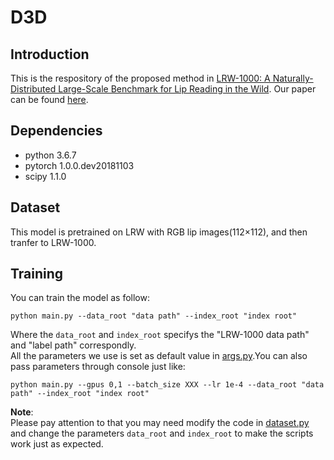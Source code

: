 # D3D
## Introduction   

This is the respository of the proposed method in [LRW-1000: A Naturally-Distributed Large-Scale Benchmark for Lip Reading in the Wild](). Our paper can be found [here](https://arxiv.org/pdf/1810.06990.pdf).
## Dependencies
* python 3.6.7   
* pytorch 1.0.0.dev20181103
* scipy 1.1.0
## Dataset
This model is pretrained on LRW with RGB lip images(112×112), and then tranfer to LRW-1000.    
## Training   
You can train the model as follow:
```
python main.py --data_root "data path" --index_root "index root"
```
Where the `data_root` and `index_root` specifys the "LRW-1000 data path" and "label path" correspondly.   
All the parameters we use is set as default value in [args.py]().You can also pass parameters through console just like:
```
python main.py --gpus 0,1 --batch_size XXX --lr 1e-4 --data_root "data path" --index_root "index root"
```
**Note**:   
Please pay attention to that you may need modify the code in [dataset.py]() and change the parameters `data_root` and `index_root` to make the scripts work just as expected. 
